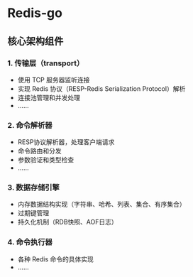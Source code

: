 # Redis-go

## 核心架构组件

### 1. 传输层（transport）

- 使用 TCP 服务器监听连接
- 实现 Redis 协议（RESP-Redis Serialization Protocol）解析
- 连接池管理和并发处理
- ……

### 2. 命令解析器

- RESP协议解析器，处理客户端请求
- 命令路由和分发
- 参数验证和类型检查
- ……

### 3. 数据存储引擎

- 内存数据结构实现（字符串、哈希、列表、集合、有序集合）
- 过期键管理
- 持久化机制（RDB快照、AOF日志）

### 4. 命令执行器

- 各种 Redis 命令的具体实现
- ……
